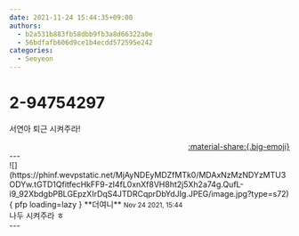 ```yaml
---
date: 2021-11-24 15:44:35+09:00
authors:
  - b2a531b883fb58dbb9fb3a8d66322a0e
  - 56bdfafb606d9ce1b4ecdd572595e242
categories:
  - Seoyeon
---
```


# 2-94754297

<div class="post-container" markdown="1">
<div class="content-container md-sidebar__scrollwrap" markdown="1">

서연아 퇴근 시켜주라!

</div>
</div>

<div style="text-align: right;" markdown="1">
<a href="https://weverse.io/fromis9/fanpost/2-94754297" style="text-align: right;">:material-share:{.big-emoji}</a>
</div>
---

<div class="comments-container md-sidebar__scrollwrap" markdown="1">
<div class="comment" markdown="1">
<div class='id-container' markdown="1">
![](https://phinf.wevpstatic.net/MjAyNDEyMDZfMTk0/MDAxNzMzNDYzMTU3ODYw.tGTD1QfitfecHkFF9-zI4fL0xnXf8VH8ht2j5Xh2a74g.QufL-i9_92XbdgbPBLGEpzXIrDqS4JTDRCqprDbYdJIg.JPEG/image.jpg?type=s72){ pfp loading=lazy }
**<span class="artist">더여니</span>** <small>Nov 24 2021, 15:44</small><br>
</div>
<div class='comment-body' markdown="1">
나두 시켜주라 ㅎ
</div>
</div>
</div>
---
